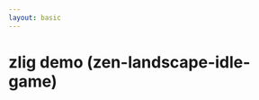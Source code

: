 ```yaml
---
layout: basic
---
```


# zlig demo (zen-landscape-idle-game)

<BrowserWrapper max-height background="#E1F4FF">
  <ZligIframe url="" />
</BrowserWrapper>
